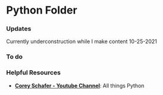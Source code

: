 
Python Folder 
=============


### Updates
Currently underconstruction while I make content 10-25-2021

### To do

### Helpful Resources
* [**Corey Schafer - Youtube Channel**](https://www.youtube.com/channel/UCCezIgC97PvUuR4_gbFUs5g): All things Python


